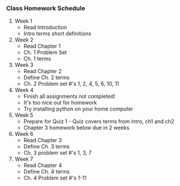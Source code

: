 ### Class Homework Schedule

1. Week 1
    - Read Introduction
    - Intro terms short definitions
1. Week 2
    - Read Chapter 1
    - Ch. 1 Problem Set
    - Ch. 1 terms
1. Week 3
    - Read Chapter 2
    - Define Ch. 2 terms
    - Ch. 2 Problem set #'s 1, 2, 4, 5, 6, 10, 11
1. Week 4
    - Finish all assignments not completed!
    - It's too nice out for homework
    - Try installing python on your home computer
1. Week 5
    - Prepare for Quiz 1 - Quiz covers terms from intro, ch1 and ch2
    - Chapter 3 homework below due in 2 weeks
1. Week 6
    - Read Chapter 3
    - Define Ch. 3 terms
    - Ch. 3 problem set #'s 1, 3, 7
1. Week 7
    - Read Chapter 4
    - Define Ch. 4 terms
    - Ch. 4 Problem set #'s 1-11
<!-- 1. Week 8
    - Read Chapter 5
    - Define Ch. 5 terms
1. Week 9
    - Quiz 2 NEXT WEEK!! -->
<!-- 1. Week 10
1. Week 11
1. Week 12
